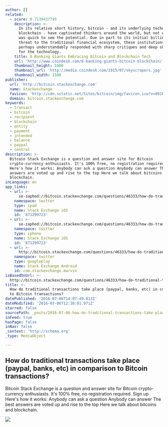 ```yaml
---
author: []
related:
  - score: 0.7139437795
    description: >-
      In its relative short history, bitcoin - and its underlying technology the
      blockchain - have captivated thinkers around the world, but not everyone
      was quick to see the potential. Due in part to its initial billing as a
      threat to the traditional financial ecosystem, these institutions have
      perhaps understandably responded with sharp critiques and deep skepticism
      for the technology.
    title: 8 Banking Giants Embracing Bitcoin and Blockchain Tech
    url: 'http://www.coindesk.com/8-banking-giants-bitcoin-blockchain/'
    thumbnail_height: 1000
    thumbnail_url: 'http://media.coindesk.com/2015/07/skyscrapers.jpg'
    thumbnail_width: 1500
publisher:
  url: 'http://bitcoin.stackexchange.com'
  name: Stackexchange
  favicon: 'http://cdn.sstatic.net/Sites/bitcoin/img/favicon.ico?v=0910168c5c65'
  domain: bitcoin.stackexchange.com
keywords:
  - transact
  - bitcoin
  - recipient
  - blockchain
  - entity
  - payment
  - intended
  - balance
  - paypal
  - central
description: >-
  Bitcoin Stack Exchange is a question and answer site for Bitcoin
  crypto-currency enthusiasts. It's 100% free, no registration required. Sign up
  Here's how it works: Anybody can ask a question Anybody can answer The best
  answers are voted up and rise to the top Here we talk about bitcoins and
  blockchain.
inLanguage: en
app_links:
  - url: >-
      se-zaphod://bitcoin.stackexchange.com/questions/46333/how-do-traditional-transactions-take-place-paypal-banks-etc-in-comparison-to
    namespace: twitter
    type: ipad
    name: Stack Exchange iOS
    id: '871299723'
  - url: >-
      se-zaphod://bitcoin.stackexchange.com/questions/46333/how-do-traditional-transactions-take-place-paypal-banks-etc-in-comparison-to
    namespace: twitter
    type: iphone
    name: Stack Exchange iOS
    id: '871299723'
  - url: >-
      http://bitcoin.stackexchange.com/questions/46333/how-do-traditional-transactions-take-place-paypal-banks-etc-in-comparison-to
    namespace: twitter
    type: googleplay
    name: Stack Exchange Android
    id: com.stackexchange.marvin
isBasedOnUrl: >-
  http://bitcoin.stackexchange.com/questions/46333/how-do-traditional-transactions-take-place-paypal-banks-etc-in-comparison-to
title: >-
  How do traditional transactions take place (paypal, banks, etc) in comparison
  to Bitcoin transactions?
datePublished: '2016-07-06T14:07:49.813Z'
dateModified: '2016-07-06T12:38:01.971Z'
starred: false
sourcePath: _posts/2016-07-06-how-do-traditional-transactions-take-place-paypal-banks-e.md
inFeed: true
hasPage: false
inNav: false
_context: 'http://schema.org'
_type: MediaObject

---
```

<article style=""><h1>How do traditional transactions take place (paypal, banks, etc) in comparison to Bitcoin transactions?</h1><p>Bitcoin Stack Exchange is a question and answer site for Bitcoin crypto-currency enthusiasts. It's 100% free, no registration required. Sign up Here's how it works: Anybody can ask a question Anybody can answer The best answers are voted up and rise to the top Here we talk about bitcoins and blockchain.</p><img src="http://cdn.sstatic.net/Sites/bitcoin/img/apple-touch-icon.png?v=a43e5a337e6b&amp;a" /></article>
